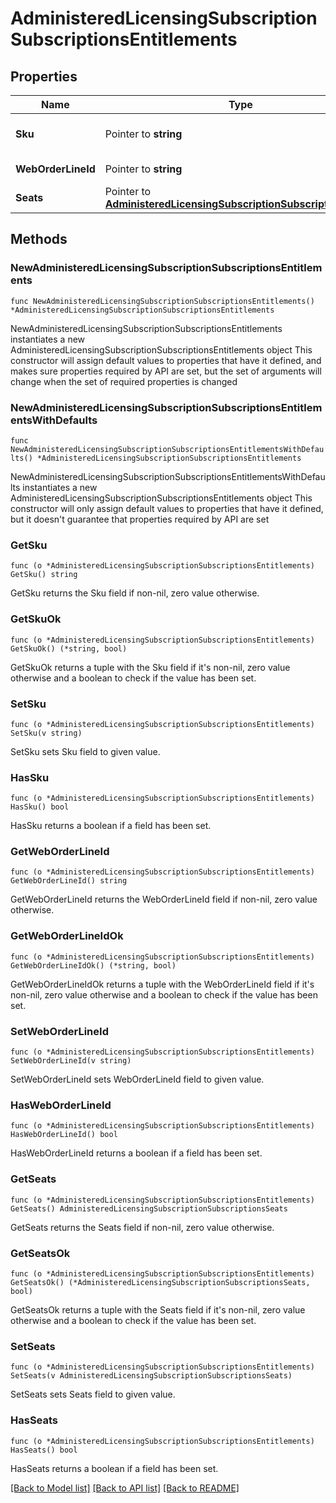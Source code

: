 # AdministeredLicensingSubscriptionSubscriptionsEntitlements

## Properties

Name | Type | Description | Notes
------------ | ------------- | ------------- | -------------
**Sku** | Pointer to **string** | SKU of the required product | [optional] 
**WebOrderLineId** | Pointer to **string** | Web order line ID | [optional] 
**Seats** | Pointer to [**AdministeredLicensingSubscriptionSubscriptionsSeats**](AdministeredLicensingSubscriptionSubscriptionsSeats.md) |  | [optional] 

## Methods

### NewAdministeredLicensingSubscriptionSubscriptionsEntitlements

`func NewAdministeredLicensingSubscriptionSubscriptionsEntitlements() *AdministeredLicensingSubscriptionSubscriptionsEntitlements`

NewAdministeredLicensingSubscriptionSubscriptionsEntitlements instantiates a new AdministeredLicensingSubscriptionSubscriptionsEntitlements object
This constructor will assign default values to properties that have it defined,
and makes sure properties required by API are set, but the set of arguments
will change when the set of required properties is changed

### NewAdministeredLicensingSubscriptionSubscriptionsEntitlementsWithDefaults

`func NewAdministeredLicensingSubscriptionSubscriptionsEntitlementsWithDefaults() *AdministeredLicensingSubscriptionSubscriptionsEntitlements`

NewAdministeredLicensingSubscriptionSubscriptionsEntitlementsWithDefaults instantiates a new AdministeredLicensingSubscriptionSubscriptionsEntitlements object
This constructor will only assign default values to properties that have it defined,
but it doesn't guarantee that properties required by API are set

### GetSku

`func (o *AdministeredLicensingSubscriptionSubscriptionsEntitlements) GetSku() string`

GetSku returns the Sku field if non-nil, zero value otherwise.

### GetSkuOk

`func (o *AdministeredLicensingSubscriptionSubscriptionsEntitlements) GetSkuOk() (*string, bool)`

GetSkuOk returns a tuple with the Sku field if it's non-nil, zero value otherwise
and a boolean to check if the value has been set.

### SetSku

`func (o *AdministeredLicensingSubscriptionSubscriptionsEntitlements) SetSku(v string)`

SetSku sets Sku field to given value.

### HasSku

`func (o *AdministeredLicensingSubscriptionSubscriptionsEntitlements) HasSku() bool`

HasSku returns a boolean if a field has been set.

### GetWebOrderLineId

`func (o *AdministeredLicensingSubscriptionSubscriptionsEntitlements) GetWebOrderLineId() string`

GetWebOrderLineId returns the WebOrderLineId field if non-nil, zero value otherwise.

### GetWebOrderLineIdOk

`func (o *AdministeredLicensingSubscriptionSubscriptionsEntitlements) GetWebOrderLineIdOk() (*string, bool)`

GetWebOrderLineIdOk returns a tuple with the WebOrderLineId field if it's non-nil, zero value otherwise
and a boolean to check if the value has been set.

### SetWebOrderLineId

`func (o *AdministeredLicensingSubscriptionSubscriptionsEntitlements) SetWebOrderLineId(v string)`

SetWebOrderLineId sets WebOrderLineId field to given value.

### HasWebOrderLineId

`func (o *AdministeredLicensingSubscriptionSubscriptionsEntitlements) HasWebOrderLineId() bool`

HasWebOrderLineId returns a boolean if a field has been set.

### GetSeats

`func (o *AdministeredLicensingSubscriptionSubscriptionsEntitlements) GetSeats() AdministeredLicensingSubscriptionSubscriptionsSeats`

GetSeats returns the Seats field if non-nil, zero value otherwise.

### GetSeatsOk

`func (o *AdministeredLicensingSubscriptionSubscriptionsEntitlements) GetSeatsOk() (*AdministeredLicensingSubscriptionSubscriptionsSeats, bool)`

GetSeatsOk returns a tuple with the Seats field if it's non-nil, zero value otherwise
and a boolean to check if the value has been set.

### SetSeats

`func (o *AdministeredLicensingSubscriptionSubscriptionsEntitlements) SetSeats(v AdministeredLicensingSubscriptionSubscriptionsSeats)`

SetSeats sets Seats field to given value.

### HasSeats

`func (o *AdministeredLicensingSubscriptionSubscriptionsEntitlements) HasSeats() bool`

HasSeats returns a boolean if a field has been set.


[[Back to Model list]](../README.md#documentation-for-models) [[Back to API list]](../README.md#documentation-for-api-endpoints) [[Back to README]](../README.md)


